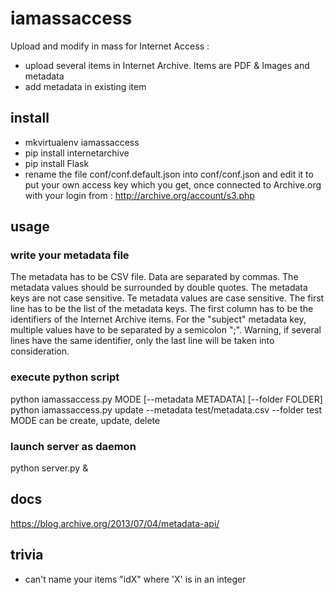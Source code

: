 # iamassaccess
Upload and modify in mass for Internet Access : 
- upload several items in Internet Archive. Items are PDF & Images and metadata
- add metadata in existing item

## install
- mkvirtualenv iamassaccess
- pip install internetarchive
- pip install Flask
- rename the file conf/conf.default.json into conf/conf.json and edit it to put your own access key which you get, once connected to Archive.org with your login from : 
http://archive.org/account/s3.php


## usage

### write your metadata file
The metadata has to be CSV file.
Data are separated by commas.
The metadata values should be surrounded by double quotes.
The metadata keys are not case sensitive.
Te metadata values are case sensitive.
The first line has to be the list of the metadata keys.
The first column has to be the identifiers of the Internet Archive items.
For the "subject" metadata key, multiple values have to be separated by a semicolon ";".
Warning, if several lines have the same identifier, only the last line will be taken into consideration.

### execute python script
python iamassaccess.py MODE [--metadata METADATA] [--folder FOLDER]
python iamassaccess.py update --metadata test/metadata.csv --folder test
MODE can be create, update, delete

### launch server as daemon
python server.py &

## docs
https://blog.archive.org/2013/07/04/metadata-api/

## trivia
- can't name your items "idX" where 'X' is in an integer